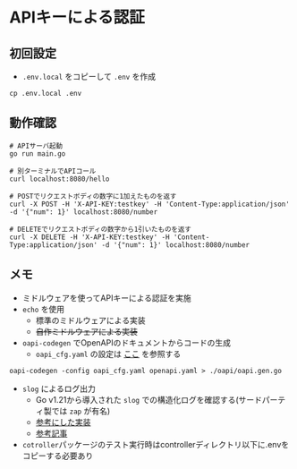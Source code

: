 # APIキーによる認証
## 初回設定
- `.env.local` をコピーして `.env` を作成
```
cp .env.local .env
```

## 動作確認
```
# APIサーバ起動
go run main.go

# 別ターミナルでAPIコール
curl localhost:8080/hello

# POSTでリクエストボディの数字に1加えたものを返す
curl -X POST -H 'X-API-KEY:testkey' -H 'Content-Type:application/json' -d '{"num": 1}' localhost:8080/number

# DELETEでリクエストボディの数字から1引いたものを返す
curl -X DELETE -H 'X-API-KEY:testkey' -H 'Content-Type:application/json' -d '{"num": 1}' localhost:8080/number
```

## メモ
- ミドルウェアを使ってAPIキーによる認証を実施
- `echo` を使用
  - 標準のミドルウェアによる実装
  - ~~自作ミドルウェアによる実装~~
- `oapi-codegen` でOpenAPIのドキュメントからコードの生成
  - `oapi_cfg.yaml` の設定は [ここ](https://github.com/oapi-codegen/oapi-codegen/blob/main/configuration-schema.json) を参照する
```
oapi-codegen -config oapi_cfg.yaml openapi.yaml > ./oapi/oapi.gen.go
```
- `slog` によるログ出力
  - Go v1.21から導入された `slog` での構造化ログを確認する(サードパーティ製では `zap` が有名)
  - [参考にした実装](https://github.com/PumpkinSeed/slog-context/blob/main/examples/main.go)
  - [参考記事](https://blog.arthur1.dev/entry/2024/05/18/212731)
- `cotroller`パッケージのテスト実行時はcontrollerディレクトリ以下に.envをコピーする必要あり
